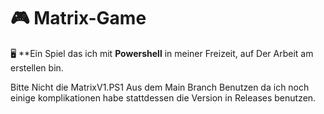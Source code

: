 # 🎮 Matrix-Game  

🖥️ **Ein Spiel das ich mit **Powershell** in meiner Freizeit, auf Der Arbeit am erstellen bin. 

Bitte Nicht die MatrixV1.PS1 Aus dem Main Branch Benutzen da ich noch einige komplikationen habe stattdessen die Version in Releases benutzen.


